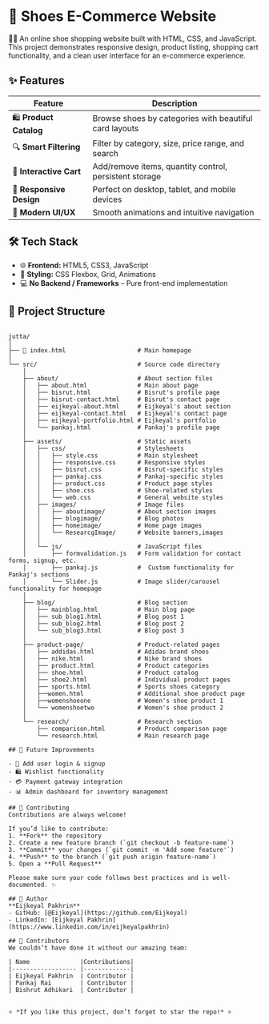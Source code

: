 # 👟 Shoes E-Commerce Website

🥿👟 An online shoe shopping website built with HTML, CSS, and JavaScript. This project demonstrates responsive design, product listing, shopping cart functionality, and a clean user interface for an e-commerce experience.

## ✨ Features

| Feature | Description |
|---------|-------------|
| 🛍️ **Product Catalog** | Browse shoes by categories with beautiful card layouts |
| 🔍 **Smart Filtering** | Filter by category, size, price range, and search |
| 🛒 **Interactive Cart** | Add/remove items, quantity control, persistent storage |
| 📱 **Responsive Design** | Perfect on desktop, tablet, and mobile devices |
| 🎨 **Modern UI/UX** | Smooth animations and intuitive navigation |

## 🛠️ Tech Stack  

- 🌐 **Frontend:** HTML5, CSS3, JavaScript  
- 🎨 **Styling:** CSS Flexbox, Grid, Animations  
- 💻 **No Backend / Frameworks** – Pure front-end implementation  
## 📂 Project Structure  
```text

jutta/
│
├── 📄 index.html                    # Main homepage
│
└── src/                            # Source code directory
    │
    ├── about/                      # About section files
    │   ├── about.html              # Main about page
    │   ├── bisrut.html             # Bisrut's profile page
    │   ├── bisrut-contact.html     # Bisrut's contact page
    │   ├── eijkeyal-about.html     # Eijkeyal's about section
    │   ├── eijkeyal-contact.html   # Eijkeyal's contact page
    │   ├── eijkeyal-portfolio.html # Eijkeyal's portfolio
    │   └── pankaj.html             # Pankaj's profile page
    │
    ├── assets/                     # Static assets
    │   ├── css/                    # Stylesheets
    │   │   ├── style.css           # Main stylesheet
    │   │   ├── responsive.css      # Responsive styles
    │   │   ├── bisrut.css          # Bisrut-specific styles
    │   │   ├── pankaj.css          # Pankaj-specific styles
    │   │   ├── product.css         # Product page styles
    │   │   ├── shoe.css            # Shoe-related styles
    │   │   └── web.css             # General website styles
    │   ├── images/                 # Image files
    │   │   ├── aboutimage/         # About section images
    │   │   ├── blogimage/          # Blog photos
    │   │   ├── homeimage/          # Home page images
    │   │   └── ResearcgImage/      # Website banners,images
    │   │
    │   └── js/                     # JavaScript files
    │       ├── formvalidation.js   # Form validation for contact forms, signup, etc.
    │       ├── pankaj.js           #  Custom functionality for Pankaj's sections     
    │       └── Slider.js           # Image slider/carousel functionality for homepage
    │
    ├── blog/                       # Blog section
    │   ├── mainblog.html           # Main blog page
    │   ├── sub_blog1.html          # Blog post 1
    │   ├── sub_blog2.html          # Blog post 2
    │   └── sub_blog3.html          # Blog post 3
    │
    ├── product-page/               # Product-related pages
    │   ├── addidas.html            # Adidas brand shoes
    │   ├── nike.html               # Nike brand shoes
    │   ├── product.html            # Product categories
    │   ├── shoe.html               # Product catalog
    │   ├── shoe2.html              # Individual product pages
    │   ├── sports.html             # Sports shoes category   
    │   ├──women.html               # Additional shoe product page
    │   ├──womenshoeone             # Women's shoe product 1
    │   └── womenshoetwo            # Women's shoe product 2
    │
    └── research/                   # Research section
        ├── comparison.html         # Product comparison page
        └── research.html           # Main research page

## 🌟 Future Improvements  

- 🔑 Add user login & signup  
- 🛍️ Wishlist functionality  
- 💳 Payment gateway integration  
- 📊 Admin dashboard for inventory management 

## 🤝 Contributing  
Contributions are always welcome!  

If you’d like to contribute:  
1. **Fork** the repository  
2. Create a new feature branch (`git checkout -b feature-name`)  
3. **Commit** your changes (`git commit -m 'Add some feature'`)  
4. **Push** to the branch (`git push origin feature-name`)  
5. Open a **Pull Request**  

Please make sure your code follows best practices and is well-documented. ✨  

## 👤 Author  
**Eijkeyal Pakhrin**  
- GitHub: [@Eijkeyal](https://github.com/Eijkeyal)  
- LinkedIn: [Eijkeyal Pakhrin](https://www.linkedin.com/in/eijkeyalpakhrin)

## 🎉 Contributors
We couldn’t have done it without our amazing team:

| Name              |Contributions|
|------------------ |-------------|
| Eijkeyal Pakhrin  | Contributor |
| Pankaj Rai        | Contributor |
| Bishrut Adhikari  | Contributor |


⭐ *If you like this project, don’t forget to star the repo!* ⭐




